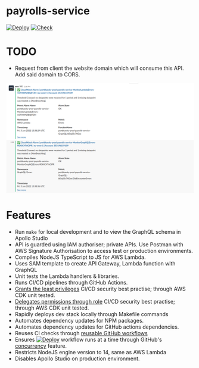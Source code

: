 # payrolls-service

[![Deploy][badge_svg_deploy]][workflow_link_deploy]
[![Check][badge_svg_check]][workflow_link_check]

# TODO

- Request from client the website domain which will consume this API. Add said domain to CORS.

![Slack Monitor Showcase](./slack-showcase.png)

# Features

- Run `make` for local development and to view the GraphQL schema in Apollo Studio
- API is guarded using IAM authoriser; private APIs. Use Postman with AWS Signature Authorisation to access test or production environments.
- Compiles NodeJS TypeScript to JS for AWS Lambda.
- Uses SAM template to create API Gateway, Lambda function with GraphQL
- Unit tests the Lambda handlers & libraries.
- Runs CI/CD pipelines through GitHub Actions.
- [Grants the least privileges](https://docs.aws.amazon.com/IAM/latest/UserGuide/best-practices.html#grant-least-privilege) CI/CD security best practise; through AWS CDK unit tested.
- [Delegates permissions through role](https://docs.aws.amazon.com/IAM/latest/UserGuide/best-practices.html#delegate-using-roles) CI/CD security best practise; through AWS CDK unit tested.
- Rapidly deploys dev stack locally through Makefile commands
- Automates dependency updates for NPM packages.
- Automates dependency updates for GitHub actions dependencies.
- Reuses CI checks through [reusable GitHub workflows](https://docs.github.com/en/actions/learn-github-actions/reusing-workflows)
- Ensures [![Deploy][badge_svg_deploy]][workflow_link_deploy] workflow runs at a time through GitHub's [concurrency](https://docs.github.com/en/actions/learn-github-actions/workflow-syntax-for-github-actions#concurrency) feature.
- Restricts NodeJS engine version to 14, same as AWS Lambda
- Disables Apollo Studio on production environment.

[use_this_template]: https://github.com/rdok/portbluesky_payrolls-service/generate
[badge_svg_deploy]: https://github.com/rdok/portbluesky_payrolls-service/actions/workflows/deploy.yml/badge.svg?branch=main
[badge_svg_check]: https://github.com/rdok/portbluesky_payrolls-service/actions/workflows/check.yml/badge.svg
[workflow_link_deploy]: https://github.com/rdok/portbluesky_payrolls-service/actions/workflows/deploy.yml
[workflow_link_check]: https://github.com/rdok/portbluesky_payrolls-service/actions/workflows/check.yml
